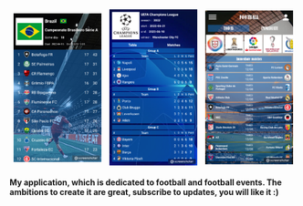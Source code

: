 
<table class="tg">
  <thead>
    <tr>
      <td class="tg-0lax"><img src="https://github.com/MisterEdinson/Liga/blob/main/league_table.png" /></td>
      <td class="tg-0lax"><img src="https://github.com/MisterEdinson/Liga/blob/main/table_list.png" /></td>
      <td class="tg-0lax"><img src="https://github.com/MisterEdinson/Liga/blob/main/immediate_matches.png" /></td>
    </tr>
  </thead>
</table>

<b>My application, which is dedicated to football and football events. The ambitions to create it are great, subscribe to updates, you will like it :)</b>
